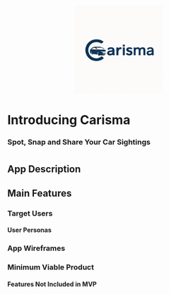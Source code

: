 <div align="center">
  <img src="Carisma.png" alt="Carisma Logo" width="200"/>
</div>

# Introducing Carisma
### Spot, Snap and Share Your Car Sightings
#
## App Description


## Main Features


### Target Users

#### User Personas

### App Wireframes

### Minimum Viable Product 

#### Features Not Included in MVP
